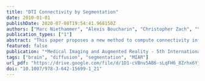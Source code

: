 ```yaml
---
title: "DTI Connectivity by Segmentation"
date: 2010-01-01
publishDate: 2020-07-08T19:54:41.968150Z
authors: ["Marc Niethammer", "Alexis Boucharin", "Christopher Zach", "Yundi Shi", "Eric Maltbie", "Mar Sanchez", "Martin Styner"]
publication_types: ["1"]
abstract: "This paper proposes a new method to compute connectivity information from diffusion weighted images. It is inspired by graph-based approaches to connectivity definition, but formulates the estimation problem in the continuum. In particular, it defines the connectivity through the minimum cut in tensor-weighted space. It is therefore closely related to prior work on segmentation using continuous versions of graph cuts. A numerical solution based on a staggered grid is proposed which allows for the computation of flux directly through diffusion tensors. The resulting global connectivity measure is the maximum diffusive flow supported between two regions of interest."
featured: false
publication: "*Medical Imaging and Augmented Reality - 5th International Workshop, MIAR 2010, Beijing, China, September 19-20, 2010. Proceedings*"
tags: ["brain", "diffusion", "segmentation", "MIAR"]
url_pdf: "https://drive.google.com/file/d/1D1-cVBnv5AB6-sLqFH6_8Zrhx6YjAN9Q"
doi: "10.1007/978-3-642-15699-1_21"
---
```



